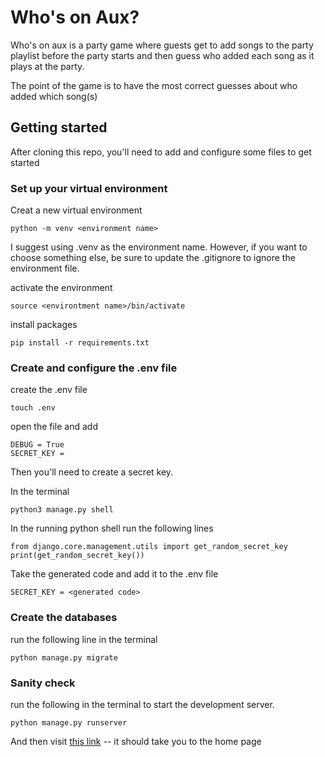# Who's on Aux?

Who's on aux is a party game where guests get to add songs to the party playlist 
before the party starts and then guess who added each song as it plays at the party.

The point of the game is to have the most correct guesses about who added which song(s)

## Getting started
After cloning this repo, you'll need to add and configure some files to get started

### Set up your virtual environment

Creat a new virtual environment

```python -m venv <environment name>```

I suggest using .venv as the environment name. However, if you want to choose something else,
be sure to update the .gitignore to ignore the environment file.

activate the environment

```source <environtment name>/bin/activate```

install packages

```pip install -r requirements.txt```

### Create and configure the .env file

create the .env file

```touch .env```

open the file and add

```
DEBUG = True
SECRET_KEY =
```

Then you'll need to create a secret key.

In the terminal

```python3 manage.py shell```

In the running python shell run the following lines
```
from django.core.management.utils import get_random_secret_key
print(get_random_secret_key())
```

Take the generated code and add it to the .env file

```SECRET_KEY = <generated code>```

### Create the databases

run the following line in the terminal

```python manage.py migrate```

### Sanity check

run the following in the terminal to start the development server.

```python manage.py runserver```

And then visit [this link](http://127.0.0.1:8000/WhosOnAux/) -- it should take you to the home page